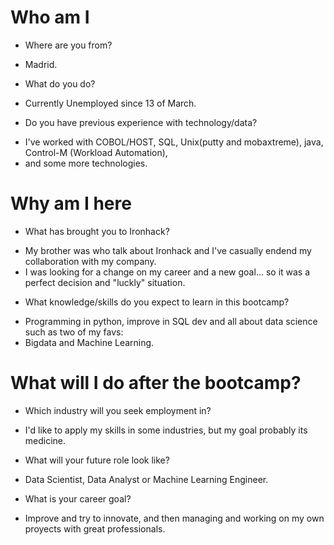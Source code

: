 # Who am I

* Where are you from?
- Madrid.
* What do you do?
- Currently Unemployed since 13 of March.
* Do you have previous experience with technology/data?
- I've worked with COBOL/HOST, SQL, Unix(putty and mobaxtreme), java, Control-M (Workload Automation),
- and some more technologies.

# Why am I here

* What has brought you to Ironhack?
- My brother was who talk about Ironhack and I've casually endend my collaboration with my company.
- I was looking for a change on my career and a new goal... so it was a perfect decision and "luckly" situation.
* What knowledge/skills do you expect to learn in this bootcamp?
- Programming in python, improve in SQL dev and all about data science such as two of my favs:
- Bigdata and Machine Learning.

# What will I do after the bootcamp?

* Which industry will you seek employment in?
- I'd like to apply my skills in some industries, but my goal probably its medicine.
* What will your future role look like?
- Data Scientist, Data Analyst or Machine Learning Engineer.
* What is your career goal?
- Improve and try to innovate, and then managing and working on my own proyects with great professionals.
